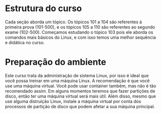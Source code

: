 # Estrutura do curso

Cada seção aborda um tópico. Os tópicos 101 a 104 são referentes à primeira prova (101-500), e os tópicos 105 a 110 são referentes ao segundo exame (102-500). Começamos estudando o tópico 103 pois ele aborda os comandos mais básicos do Linux, e com isso temos uma melhor sequência e didática no curso.

# Preparação do ambiente

Este curso trata da administração de sistema Linux, por isso é ideal que você possa treinar em uma máquina Linux. A recomendação é que você use uma máquina virtual. Você pode usar container também, mas não é tão recomendado assim. Em alguns momentos teremos que fazer partições de disco, então ter uma máquina virtual será mais útil. Além disso, mesmo que use alguma distruição Linux, instale a máquina virtual por conta dos processos de partição de disco que podem afetar a sua máquina principal.



